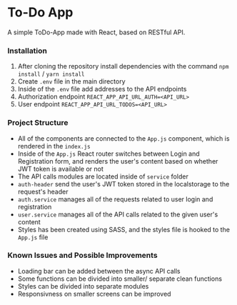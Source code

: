 # To-Do App

A simple ToDo-App made with React, based on RESTful API.

### Installation

1. After cloning the repository install dependencies with the command `npm install` / `yarn install`
2. Create `.env` file in the main directory
3. Inside of the `.env` file add addresses to the API endpoints
4. Authorization endpoint `REACT_APP_API_URL_AUTH=<API_URL>`
5. User endpoint `REACT_APP_API_URL_TODOS=<API_URL>`


### Project Structure

- All of the components are connected to the `App.js` component, which is rendered in the `index.js`
- Inside of the `App.js` React router switches between Login and Registration form, and renders the user's content
based on whether JWT token is available or not
- The API calls modules are located inside of `service` folder
- `auth-header` send the user's JWT token stored in the localstorage to the request's header
- `auth.service` manages all of the requests related to user login and registration
- `user.service` manages all of the API calls related to the given user's content
- Styles has been created using SASS, and the styles file is hooked to the `App.js` file

### Known Issues and Possible Improvements

- Loading bar can be added between the async API calls
- Some functions can be divided into smaller/ separate clean functions
- Styles can be divided into separate modules
- Responsivness on smaller screens can be improved
